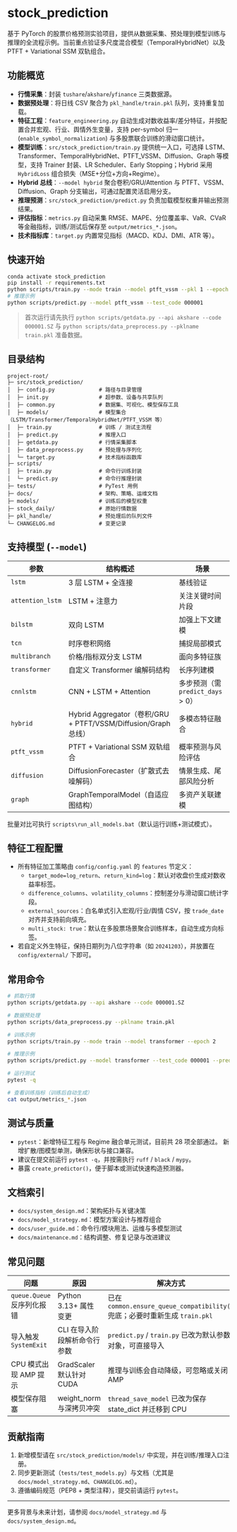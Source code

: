 # stock_prediction

基于 PyTorch 的股票价格预测实验项目，提供从数据采集、预处理到模型训练与推理的全流程示例。当前重点验证多尺度混合模型（TemporalHybridNet）以及 PTFT + Variational SSM 双轨组合。

## 功能概览
- **行情采集**：封装 `tushare`/`akshare`/`yfinance` 三类数据源。
- **数据预处理**：将日线 CSV 聚合为 `pkl_handle/train.pkl` 队列，支持重复加载。
- **特征工程**：`feature_engineering.py` 自动生成对数收益率/差分特征，并按配置合并宏观、行业、舆情外生变量，支持 per-symbol 归一 (`enable_symbol_normalization`) 与多股票联合训练的滑动窗口统计。
- **模型训练**：`src/stock_prediction/train.py` 提供统一入口，可选择 LSTM、Transformer、TemporalHybridNet、PTFT_VSSM、Diffusion、Graph 等模型，支持 Trainer 封装、LR Scheduler、Early Stopping；Hybrid 采用 `HybridLoss` 组合损失（MSE+分位+方向+Regime）。
- **Hybrid 总线**：`--model hybrid` 聚合卷积/GRU/Attention 与 PTFT、VSSM、Diffusion、Graph 分支输出，可通过配置灵活启用分支。
- **推理预测**：`src/stock_prediction/predict.py` 负责加载模型权重并输出预测结果。
- **评估指标**：`metrics.py` 自动采集 RMSE、MAPE、分位覆盖率、VaR、CVaR 等金融指标，训练/测试后保存至 `output/metrics_*.json`。
- **技术指标库**：`target.py` 内置常见指标（MACD、KDJ、DMI、ATR 等）。

## 快速开始
```bash
conda activate stock_prediction
pip install -r requirements.txt
python scripts/train.py --mode train --model ptft_vssm --pkl 1 --epoch 2
# 推理示例
python scripts/predict.py --model ptft_vssm --test_code 000001
```
> 首次运行请先执行 `python scripts/getdata.py --api akshare --code 000001.SZ` 与 `python scripts/data_preprocess.py --pklname train.pkl` 准备数据。

## 目录结构
```
project-root/
├─ src/stock_prediction/
│  ├─ config.py              # 路径与目录管理
│  ├─ init.py                # 超参数、设备与共享队列
│  ├─ common.py              # 数据集、可视化、模型保存工具
│  ├─ models/                # 模型集合（LSTM/Transformer/TemporalHybridNet/PTFT_VSSM 等）
│  ├─ train.py               # 训练 / 测试主流程
│  ├─ predict.py             # 推理入口
│  ├─ getdata.py             # 行情采集脚本
│  ├─ data_preprocess.py     # 预处理与序列化
│  └─ target.py              # 技术指标函数库
├─ scripts/
│  ├─ train.py               # 命令行训练封装
│  └─ predict.py             # 命令行推理封装
├─ tests/                    # PyTest 用例
├─ docs/                     # 架构、策略、运维文档
├─ models/                   # 训练后的模型权重
├─ stock_daily/              # 原始行情数据
├─ pkl_handle/               # 预处理后的队列文件
└─ CHANGELOG.md              # 变更记录
```

## 支持模型 (`--model`)
| 参数 | 结构概述 | 场景 |
| ---- | -------- | ---- |
| `lstm` | 3 层 LSTM + 全连接 | 基线验证 |
| `attention_lstm` | LSTM + 注意力 | 关注关键时间片段 |
| `bilstm` | 双向 LSTM | 加强上下文建模 |
| `tcn` | 时序卷积网络 | 捕捉局部模式 |
| `multibranch` | 价格/指标双分支 LSTM | 面向多特征族 |
| `transformer` | 自定义 Transformer 编解码结构 | 长序列建模 |
| `cnnlstm` | CNN + LSTM + Attention | 多步预测（需 `predict_days` > 0）|
| `hybrid` | Hybrid Aggregator（卷积/GRU + PTFT/VSSM/Diffusion/Graph 总线）| 多模态特征融合 |
| `ptft_vssm` | PTFT + Variational SSM 双轨组合 | 概率预测与风险评估 |
| `diffusion` | DiffusionForecaster（扩散式去噪解码） | 情景生成、尾部风险分析 |
| `graph` | GraphTemporalModel（自适应图结构） | 多资产关联建模 |

批量对比可执行 `scripts\run_all_models.bat`（默认运行训练+测试模式）。

## 特征工程配置
- 所有特征加工策略由 `config/config.yaml` 的 `features` 节定义：
  - `target_mode=log_return`、`return_kind=log`：默认对收盘价生成对数收益率标签。
  - `difference_columns`、`volatility_columns`：控制差分与滑动窗口统计字段。
  - `external_sources`：白名单式引入宏观/行业/舆情 CSV，按 `trade_date` 对齐并支持前向填充。
  - `multi_stock: true`：默认在多股票场景聚合训练样本，自动生成方向标签。
- 若自定义外生特征，保持日期列为八位字符串（如 `20241203`），并放置在 `config/external/` 下即可。

## 常用命令
```bash
# 抓取行情
python scripts/getdata.py --api akshare --code 000001.SZ

# 数据预处理
python scripts/data_preprocess.py --pklname train.pkl

# 训练示例
python scripts/train.py --mode train --model transformer --epoch 2

# 推理示例
python scripts/predict.py --model transformer --test_code 000001 --predict_days 3

# 运行测试
pytest -q

# 查看训练指标（训练后自动生成）
cat output/metrics_*.json
```

## 测试与质量
- `pytest`：新增特征工程与 Regime 融合单元测试，目前共 28 项全部通过。
  新增扩散/图模型单测，确保形状与接口兼容。
- 建议在提交前运行 `pytest -q`，并按需执行 `ruff` / `black` / `mypy`。
- 暴露 `create_predictor()`，便于脚本或测试快速构造预测器。

## 文档索引
- `docs/system_design.md`：架构拓扑与关键决策
- `docs/model_strategy.md`：模型方案设计与推荐组合
- `docs/user_guide.md`：命令行/模块用法、运维与多模型测试
- `docs/maintenance.md`：结构调整、修复记录与改进建议

## 常见问题
| 问题 | 原因 | 解决方式 |
| ---- | ---- | -------- |
| `queue.Queue` 反序列化报错 | Python 3.13+ 属性变更 | 已在 `common.ensure_queue_compatibility()` 兜底；必要时重新生成 `train.pkl` |
| 导入触发 `SystemExit` | CLI 在导入阶段解析命令行参数 | `predict.py` / `train.py` 已改为默认参数对象，可直接导入 |
| CPU 模式出现 AMP 提示 | GradScaler 默认针对 CUDA | 推理与训练会自动降级，可忽略或关闭 AMP |
| 模型保存阻塞 | weight_norm 与深拷贝冲突 | `thread_save_model` 已改为保存 state_dict 并迁移到 CPU |

## 贡献指南
1. 新增模型请在 `src/stock_prediction/models/` 中实现，并在训练/推理入口注册。
2. 同步更新测试（`tests/test_models.py`）与文档（尤其是 `docs/model_strategy.md`、`CHANGELOG.md`）。
3. 遵循编码规范（PEP8 + 类型注释），提交前请运行 `pytest`。

---
更多背景与未来计划，请参阅 `docs/model_strategy.md` 与 `docs/system_design.md`。
